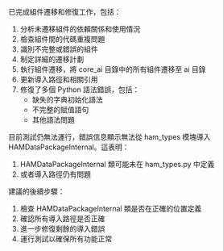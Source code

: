 已完成組件遷移和修復工作，包括：

1. 分析未遷移組件的依賴關係和使用情況
2. 檢查組件間的代碼重複問題
3. 識別不完整或錯誤的組件
4. 制定詳細的遷移計劃
5. 執行組件遷移，將 core_ai 目錄中的所有組件遷移至 ai 目錄
6. 更新導入路徑和相關引用
7. 修復了多個 Python 語法錯誤，包括：
   - 缺失的字典初始化語法
   - 不完整的賦值語句
   - 其他語法問題

目前測試仍無法運行，錯誤信息顯示無法從 ham_types 模塊導入 HAMDataPackageInternal。這表明：
1. HAMDataPackageInternal 類可能未在 ham_types.py 中定義
2. 或者導入路徑仍有問題

建議的後續步驟：
1. 檢查 HAMDataPackageInternal 類是否在正確的位置定義
2. 確認所有導入路徑是否正確
3. 進一步修復剩餘的導入錯誤
4. 運行測試以確保所有功能正常